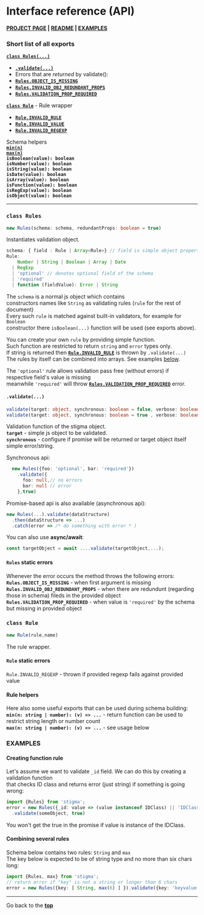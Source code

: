 # Interface reference (API)
[d]: #interface-reference-api
**[PROJECT PAGE](../../) | [README](README.md) | [EXAMPLES][exmp]**

### Short list of all exports
**[`class Rules(...)`][st]**
- **[`.validate(...)`][stval]**
- Errors that are _returned_ by validate():
- **[`Rules.OBJECT_IS_MISSING`][ruleserrs]**
- **[`Rules.INVALID_OBJ_REDUNDANT_PROPS`][ruleserrs]**
- **[`Rules.VALIDATION_PROP_REQUIRED`][ruleserrs]**

**[`class Rule`][rule]** - Rule wrapper
- **[`Rule.INVALID_RULE`][ruleerrors]**
- **[`Rule.INVALID_VALUE`][ruleerrors]**
- **[`Rule.INVALID_REGEXP`][ruleerrors]**

Schema helpers
<br>**[`min(n)`][helpers]**
<br>**[`max(n)`][helpers]**
<br>**`isBoolean(value): boolean`**
<br>**`isNumber(value): boolean`**
<br>**`isString(value): boolean`**
<br>**`isDate(value): boolean`**
<br>**`isArray(value): boolean`**
<br>**`isFunction(value): boolean`**
<br>**`isRegExp(value): boolean`**
<br>**`isObject(value): boolean`**


<hr>

### `class Rules`
[st]: #class-rules
```typescript
new Rules(schema: schema, redundantProps: boolean = true)
``` 
Instantiates validation object.
```typescript
schema: { field : Rule | Array<Rule>} // field is simple object property
Rule: 
    Number | String | Boolean | Array | Date
  | RegExp 
  | 'optional' // denotes optional field of the schema
  | 'required'
  | function (fieldValue): Error | String
```

The `schema` is a normal js object which contains
<br>constructors names like `String` as validating rules (`rule` for the rest of document)
<br>Every such `rule` is matched against built-in validators, for example for `Boolean`
<br>constructor there `isBoolean(...)` function will be used (see exports above).

You can create your own `rule` by providing simple function.
<br>Such function are restricted to return `string` and `error` types only.
<br>If string is returned then **[`Rule.INVALID_RULE`][ruleerrors]** is thrown by `.validate(...)`
<br>The rules by itself can be combined into arrays. See examples [below][exmp].

The ``'optional'`` rule allows validation pass free (without errors) if
<br>respective field's value is missing
<br>meanwhile ``'required'`` will throw **[`Rules.VALIDATION_PROP_REQUIRED`][ruleserrs]** error. 

#### `.validate(...)`
[stval]: #validate

```typescript 
validate(target: object, synchronous: boolean = false, verbose: boolean): Promise<target> // default
validate(target: object, synchronous: boolean = true , verbose: boolean): target // throws error
```
Validation function of the stigma object.
<br> **`target`** - simple js object to be validated.
<br> **`synchronous`** - configure if promise will be returned or target object itself simple error/string.

Synchronous api:
```typescript
  new Rules({foo: 'optional', bar: 'required'})
    .validate({
      foo: null,// no errors
      bar: null // error
    },true)
```

Promise-based api is also available (asynchronous api):
```typescript
new Rules(...).validate(dataStructure)
  .then(dataStructure => ...)
  .catch(error => /* do something with error * )
```
You can also use **async/await**:
```typescript
const targetObject = await ....validate(targetObject,...); 
```


#### `Rules` static errors
[ruleserrs]: #rules-static-errors

Whenever the error occurs the method throws the following errors:
<br>**``Rules.OBJECT_IS_MISSING``** - when first argument is missing
<br>**``Rules.INVALID_OBJ_REDUNDANT_PROPS``** - when there are redundunt (regarding those in schema) fileds in the provided object
<br>**``Rules.VALIDATION_PROP_REQUIRED``** - when value is ``'required'`` by the schema but missing in provided object


### `class Rule`
[rule]: #class-rule

```typescript
new Rule(rule,name)
```
The rule wrapper. 

#### `Rule` static errors
[ruleerrors]: #rule-static-errors

`Rule.INVALID_REGEXP` - thrown if provided regexp fails against provided value 

#### Rule helpers
[helpers]: #rule-helpers
Here also some useful exports that can be used during schema building:
<br>**`min(n: string | number): (v) => ...`** - return function can be used to restrict string length or number count
<br>**`max(n: string | number): (v) => ...`** - see usage below

### EXAMPLES
[exmp]: #examples

#### Creating function rule
Let's assume we want to validate ``_id`` field. We can do this by creating a validation function
<br>that checks ID class and returns error (just string) if something is going wrong:
```typescript
import {Rules} from 'stigma';
error = new Rules({_id: value => (value instanceof IDClass) || 'IDClass instance expected!' })
  .validate(someObject, true)
```
You won't get the true in the promise if value is instance of the IDClass.

#### Combining several rules
Schema below contains two rules: ``String`` and ``max``
<br>The key below is expected to be of string type and no more than six chars long:
```typescript
import {Rules, max} from 'stigma';
// return error if "key" is not a string or longer than 6 chars
error = new Rules({key: [ String, max(6) ] }).validate({key: 'keyvalue'}, true)
```

<hr>

Go back to the **[top][d]**
